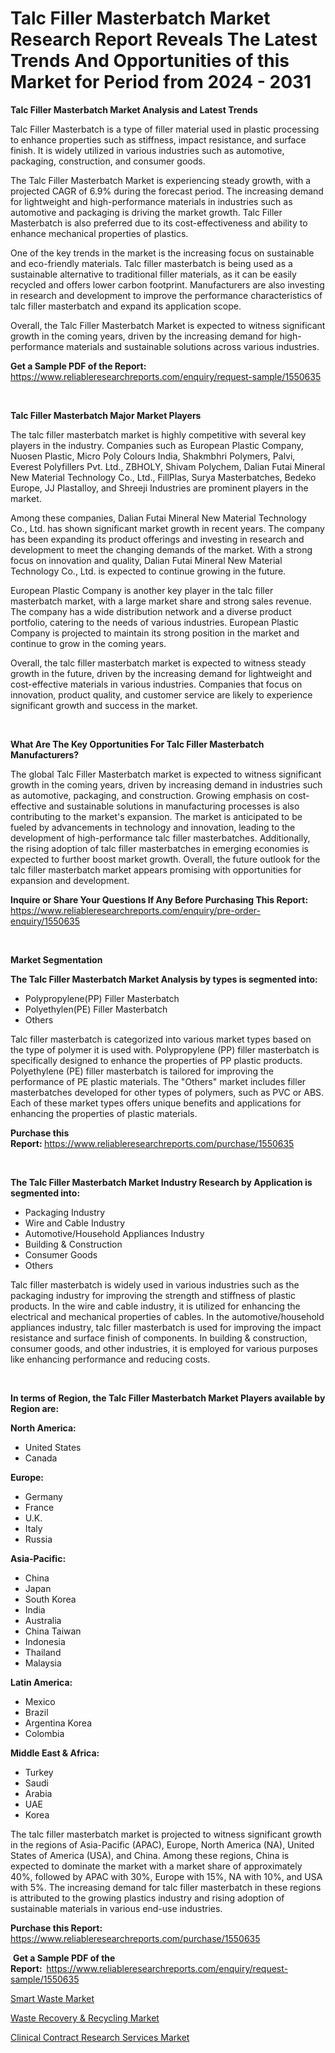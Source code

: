 <p><h1>Talc Filler Masterbatch Market Research Report Reveals The Latest Trends And Opportunities of this Market for Period from 2024 - 2031</h1></p><p><strong>Talc Filler Masterbatch Market Analysis and Latest Trends</strong></p>
<p><p>Talc Filler Masterbatch is a type of filler material used in plastic processing to enhance properties such as stiffness, impact resistance, and surface finish. It is widely utilized in various industries such as automotive, packaging, construction, and consumer goods.</p><p>The Talc Filler Masterbatch Market is experiencing steady growth, with a projected CAGR of 6.9% during the forecast period. The increasing demand for lightweight and high-performance materials in industries such as automotive and packaging is driving the market growth. Talc Filler Masterbatch is also preferred due to its cost-effectiveness and ability to enhance mechanical properties of plastics.</p><p>One of the key trends in the market is the increasing focus on sustainable and eco-friendly materials. Talc filler masterbatch is being used as a sustainable alternative to traditional filler materials, as it can be easily recycled and offers lower carbon footprint. Manufacturers are also investing in research and development to improve the performance characteristics of talc filler masterbatch and expand its application scope.</p><p>Overall, the Talc Filler Masterbatch Market is expected to witness significant growth in the coming years, driven by the increasing demand for high-performance materials and sustainable solutions across various industries.</p></p>
<p><strong>Get a Sample PDF of the Report:&nbsp;</strong> <a href="https://www.reliableresearchreports.com/enquiry/request-sample/1550635">https://www.reliableresearchreports.com/enquiry/request-sample/1550635</a></p>
<p>&nbsp;</p>
<p><strong>Talc Filler Masterbatch Major Market Players</strong></p>
<p><p>The talc filler masterbatch market is highly competitive with several key players in the industry. Companies such as European Plastic Company, Nuosen Plastic, Micro Poly Colours India, Shakmbhri Polymers, Palvi, Everest Polyfillers Pvt. Ltd., ZBHOLY, Shivam Polychem, Dalian Futai Mineral New Material Technology Co., Ltd., FillPlas, Surya Masterbatches, Bedeko Europe, JJ Plastalloy, and Shreeji Industries are prominent players in the market.</p><p>Among these companies, Dalian Futai Mineral New Material Technology Co., Ltd. has shown significant market growth in recent years. The company has been expanding its product offerings and investing in research and development to meet the changing demands of the market. With a strong focus on innovation and quality, Dalian Futai Mineral New Material Technology Co., Ltd. is expected to continue growing in the future.</p><p>European Plastic Company is another key player in the talc filler masterbatch market, with a large market share and strong sales revenue. The company has a wide distribution network and a diverse product portfolio, catering to the needs of various industries. European Plastic Company is projected to maintain its strong position in the market and continue to grow in the coming years.</p><p>Overall, the talc filler masterbatch market is expected to witness steady growth in the future, driven by the increasing demand for lightweight and cost-effective materials in various industries. Companies that focus on innovation, product quality, and customer service are likely to experience significant growth and success in the market.</p></p>
<p>&nbsp;</p>
<p><strong>What Are The Key Opportunities For Talc Filler Masterbatch Manufacturers?</strong></p>
<p><p>The global Talc Filler Masterbatch market is expected to witness significant growth in the coming years, driven by increasing demand in industries such as automotive, packaging, and construction. Growing emphasis on cost-effective and sustainable solutions in manufacturing processes is also contributing to the market's expansion. The market is anticipated to be fueled by advancements in technology and innovation, leading to the development of high-performance talc filler masterbatches. Additionally, the rising adoption of talc filler masterbatches in emerging economies is expected to further boost market growth. Overall, the future outlook for the talc filler masterbatch market appears promising with opportunities for expansion and development.</p></p>
<p><strong>Inquire or Share Your Questions If Any Before Purchasing This Report:</strong> <a href="https://www.reliableresearchreports.com/enquiry/pre-order-enquiry/1550635">https://www.reliableresearchreports.com/enquiry/pre-order-enquiry/1550635</a></p>
<p>&nbsp;</p>
<p><strong>Market Segmentation</strong></p>
<p><strong>The Talc Filler Masterbatch Market Analysis by types is segmented into:</strong></p>
<p><ul><li>Polypropylene(PP) Filler Masterbatch</li><li>Polyethylen(PE) Filler Masterbatch</li><li>Others</li></ul></p>
<p><p>Talc filler masterbatch is categorized into various market types based on the type of polymer it is used with. Polypropylene (PP) filler masterbatch is specifically designed to enhance the properties of PP plastic products. Polyethylene (PE) filler masterbatch is tailored for improving the performance of PE plastic materials. The "Others" market includes filler masterbatches developed for other types of polymers, such as PVC or ABS. Each of these market types offers unique benefits and applications for enhancing the properties of plastic materials.</p></p>
<p><strong>Purchase this Report:&nbsp;</strong><a href="https://www.reliableresearchreports.com/purchase/1550635">https://www.reliableresearchreports.com/purchase/1550635</a></p>
<p>&nbsp;</p>
<p><strong>The Talc Filler Masterbatch Market Industry Research by Application is segmented into:</strong></p>
<p><ul><li>Packaging Industry</li><li>Wire and Cable Industry</li><li>Automotive/Household Appliances Industry</li><li>Building & Construction</li><li>Consumer Goods</li><li>Others</li></ul></p>
<p><p>Talc filler masterbatch is widely used in various industries such as the packaging industry for improving the strength and stiffness of plastic products. In the wire and cable industry, it is utilized for enhancing the electrical and mechanical properties of cables. In the automotive/household appliances industry, talc filler masterbatch is used for improving the impact resistance and surface finish of components. In building & construction, consumer goods, and other industries, it is employed for various purposes like enhancing performance and reducing costs.</p></p>
<p>&nbsp;</p>
<p><strong>In terms of Region, the Talc Filler Masterbatch Market Players available by Region are:</strong></p>
<p>
    <p> <strong> North America: </strong>
        <ul>
            <li>United States</li>
            <li>Canada</li>
        </ul>
        </p> 
    <p> <strong> Europe: </strong>
        <ul>
            <li>Germany</li>
            <li>France</li>
            <li>U.K.</li>
            <li>Italy</li>
            <li>Russia</li>
        </ul>
        </p> 
    <p> <strong> Asia-Pacific: </strong>
        <ul>
            <li>China</li>
            <li>Japan</li>
            <li>South Korea</li>
            <li>India</li>
            <li>Australia</li>
            <li>China Taiwan</li>
            <li>Indonesia</li>
            <li>Thailand</li>
            <li>Malaysia</li>
        </ul>
        </p> 
    <p> <strong> Latin America: </strong>
        <ul>
            <li>Mexico</li>
            <li>Brazil</li>
            <li>Argentina Korea</li>
            <li>Colombia</li>
        </ul>
        </p> 
    <p> <strong> Middle East & Africa: </strong>
        <ul>
            <li>Turkey</li>
            <li>Saudi</li>
            <li>Arabia</li>
            <li>UAE</li>
            <li>Korea</li>
        </ul>
    </p>
    </p>
<p><p>The talc filler masterbatch market is projected to witness significant growth in the regions of Asia-Pacific (APAC), Europe, North America (NA), United States of America (USA), and China. Among these regions, China is expected to dominate the market with a market share of approximately 40%, followed by APAC with 30%, Europe with 15%, NA with 10%, and USA with 5%. The increasing demand for talc filler masterbatch in these regions is attributed to the growing plastics industry and rising adoption of sustainable materials in various end-use industries.</p></p>
<p><strong>Purchase this Report: </strong><a href="https://www.reliableresearchreports.com/purchase/1550635">https://www.reliableresearchreports.com/purchase/1550635</a></p>
<p>&nbsp;<strong>Get a Sample PDF of the Report:&nbsp;&nbsp;</strong><a href="https://www.reliableresearchreports.com/enquiry/request-sample/1550635">https://www.reliableresearchreports.com/enquiry/request-sample/1550635</a></p>
<p><strong></strong></p>
<p><p><a href="https://view.publitas.com/reportprime-1/smart-waste-market-size-growth-outlook-from-2023-to-2030-projecting-at-markets-trends-analysis-by-application-regional-outlook-and-revenue/">Smart Waste Market</a></p><p><a href="https://view.publitas.com/reportprime-1/global-waste-recovery-recycling-market-by-types-applications-and-major-players-with-regional-growth-rate-analysis-and-development-situation-from-2023-to-2030/">Waste Recovery & Recycling Market</a></p><p><a href="https://view.publitas.com/reportprime-1/clinical-contract-research-services-market-insights-market-players-and-forecast-till-2030/">Clinical Contract Research Services Market</a></p></p>